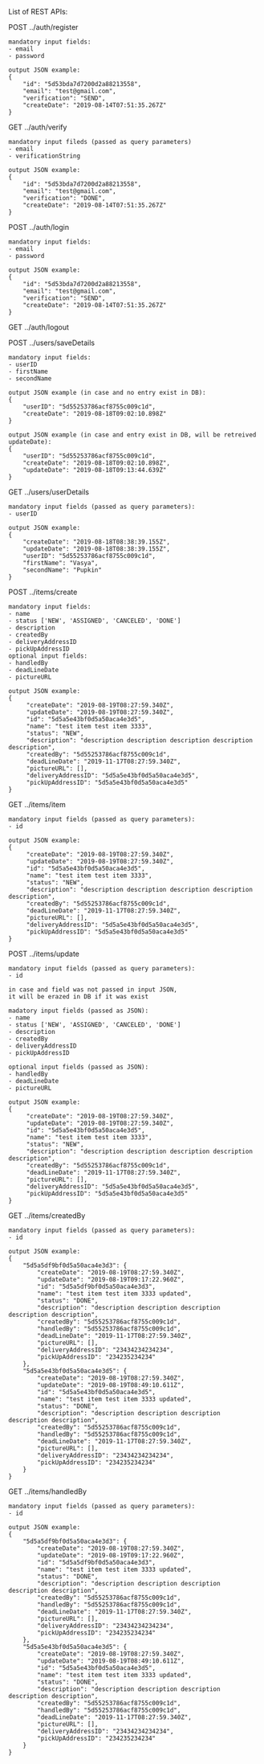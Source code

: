 List of REST APIs:

POST ../auth/register
    
    mandatory input fields:
    - email
    - password
    
    output JSON example:
    {
        "id": "5d53bda7d7200d2a88213558",
        "email": "test@gmail.com",
        "verification": "SEND",
        "createDate": "2019-08-14T07:51:35.267Z"
    }
        
GET ../auth/verify

    mandatory input fileds (passed as query parameters)
    - email
    - verificationString
    
    output JSON example:
    {
        "id": "5d53bda7d7200d2a88213558",
        "email": "test@gmail.com",
        "verification": "DONE",
        "createDate": "2019-08-14T07:51:35.267Z"
    }
    
POST ../auth/login
    
    mandatory input fields:
    - email
    - password
    
    output JSON example:
    {
        "id": "5d53bda7d7200d2a88213558",
        "email": "test@gmail.com",
        "verification": "SEND",
        "createDate": "2019-08-14T07:51:35.267Z"
    }
        
GET ../auth/logout

POST ../users/saveDetails

    mandatory input fields:
    - userID
    - firstName
    - secondName
    
    output JSON example (in case and no entry exist in DB):
    {
        "userID": "5d55253786acf8755c009c1d",
        "createDate": "2019-08-18T09:02:10.898Z"
    }

    output JSON example (in case and entry exist in DB, will be retreived updateDate):
    {
        "userID": "5d55253786acf8755c009c1d",
        "createDate": "2019-08-18T09:02:10.898Z",
        "updateDate": "2019-08-18T09:13:44.639Z"
    }

GET ../users/userDetails 

    mandatory input fields (passed as query parameters):
    - userID 
    
    output JSON example:
    {
        "createDate": "2019-08-18T08:38:39.155Z",
        "updateDate": "2019-08-18T08:38:39.155Z",
        "userID": "5d55253786acf8755c009c1d",
        "firstName": "Vasya",
        "secondName": "Pupkin"
    }
    
POST ../items/create

    mandatory input fields:
    - name
    - status ['NEW', 'ASSIGNED', 'CANCELED', 'DONE']
    - description
    - createdBy
    - deliveryAddressID
    - pickUpAddressID
    optional input fields:
    - handledBy
    - deadLineDate
    - pictureURL
        
    output JSON example:
    {
         "createDate": "2019-08-19T08:27:59.340Z",
         "updateDate": "2019-08-19T08:27:59.340Z",
         "id": "5d5a5e43bf0d5a50aca4e3d5",
         "name": "test item test item 3333",
         "status": "NEW",
         "description": "description description description description description",
         "createdBy": "5d55253786acf8755c009c1d",
         "deadLineDate": "2019-11-17T08:27:59.340Z",
         "pictureURL": [],
         "deliveryAddressID": "5d5a5e43bf0d5a50aca4e3d5",
         "pickUpAddressID": "5d5a5e43bf0d5a50aca4e3d5"
    }    
    
GET ../items/item

    mandatory input fields (passed as query parameters):
    - id 
    
    output JSON example:
    {
         "createDate": "2019-08-19T08:27:59.340Z",
         "updateDate": "2019-08-19T08:27:59.340Z",
         "id": "5d5a5e43bf0d5a50aca4e3d5",
         "name": "test item test item 3333",
         "status": "NEW",
         "description": "description description description description description",
         "createdBy": "5d55253786acf8755c009c1d",
         "deadLineDate": "2019-11-17T08:27:59.340Z",
         "pictureURL": [],
         "deliveryAddressID": "5d5a5e43bf0d5a50aca4e3d5",
         "pickUpAddressID": "5d5a5e43bf0d5a50aca4e3d5"
    }
    
POST ../items/update

    mandatory input fields (passed as query parameters):
    - id 
    
    in case and field was not passed in input JSON, 
    it will be erazed in DB if it was exist    
   
    madatory input fields (passed as JSON):
    - name
    - status ['NEW', 'ASSIGNED', 'CANCELED', 'DONE']
    - description
    - createdBy
    - deliveryAddressID
    - pickUpAddressID
    
    optional input fields (passed as JSON):
    - handledBy
    - deadLineDate
    - pictureURL
    
    output JSON example:
    {
         "createDate": "2019-08-19T08:27:59.340Z",
         "updateDate": "2019-08-19T08:27:59.340Z",
         "id": "5d5a5e43bf0d5a50aca4e3d5",
         "name": "test item test item 3333",
         "status": "NEW",
         "description": "description description description description description",
         "createdBy": "5d55253786acf8755c009c1d",
         "deadLineDate": "2019-11-17T08:27:59.340Z",
         "pictureURL": [],
         "deliveryAddressID": "5d5a5e43bf0d5a50aca4e3d5",
         "pickUpAddressID": "5d5a5e43bf0d5a50aca4e3d5"
    }
   
GET ../items/createdBy

    mandatory input fields (passed as query parameters):
    - id 
    
    output JSON example:
    {
        "5d5a5df9bf0d5a50aca4e3d3": {
            "createDate": "2019-08-19T08:27:59.340Z",
            "updateDate": "2019-08-19T09:17:22.960Z",
            "id": "5d5a5df9bf0d5a50aca4e3d3",
            "name": "test item test item 3333 updated",
            "status": "DONE",
            "description": "description description description description description",
            "createdBy": "5d55253786acf8755c009c1d",
            "handledBy": "5d55253786acf8755c009c1d",
            "deadLineDate": "2019-11-17T08:27:59.340Z",
            "pictureURL": [],
            "deliveryAddressID": "23434234234234",
            "pickUpAddressID": "234235234234"
        },
        "5d5a5e43bf0d5a50aca4e3d5": {
            "createDate": "2019-08-19T08:27:59.340Z",
            "updateDate": "2019-08-19T08:49:10.611Z",
            "id": "5d5a5e43bf0d5a50aca4e3d5",
            "name": "test item test item 3333 updated",
            "status": "DONE",
            "description": "description description description description description",
            "createdBy": "5d55253786acf8755c009c1d",
            "handledBy": "5d55253786acf8755c009c1d",
            "deadLineDate": "2019-11-17T08:27:59.340Z",
            "pictureURL": [],
            "deliveryAddressID": "23434234234234",
            "pickUpAddressID": "234235234234"
        }
    }
    
GET ../items/handledBy

    mandatory input fields (passed as query parameters):
    - id 
    
    output JSON example:
    {
        "5d5a5df9bf0d5a50aca4e3d3": {
            "createDate": "2019-08-19T08:27:59.340Z",
            "updateDate": "2019-08-19T09:17:22.960Z",
            "id": "5d5a5df9bf0d5a50aca4e3d3",
            "name": "test item test item 3333 updated",
            "status": "DONE",
            "description": "description description description description description",
            "createdBy": "5d55253786acf8755c009c1d",
            "handledBy": "5d55253786acf8755c009c1d",
            "deadLineDate": "2019-11-17T08:27:59.340Z",
            "pictureURL": [],
            "deliveryAddressID": "23434234234234",
            "pickUpAddressID": "234235234234"
        },
        "5d5a5e43bf0d5a50aca4e3d5": {
            "createDate": "2019-08-19T08:27:59.340Z",
            "updateDate": "2019-08-19T08:49:10.611Z",
            "id": "5d5a5e43bf0d5a50aca4e3d5",
            "name": "test item test item 3333 updated",
            "status": "DONE",
            "description": "description description description description description",
            "createdBy": "5d55253786acf8755c009c1d",
            "handledBy": "5d55253786acf8755c009c1d",
            "deadLineDate": "2019-11-17T08:27:59.340Z",
            "pictureURL": [],
            "deliveryAddressID": "23434234234234",
            "pickUpAddressID": "234235234234"
        }
    }